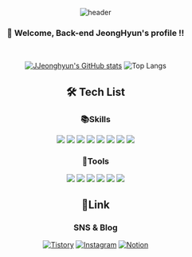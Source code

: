 <div align="center">

![header](https://capsule-render.vercel.app/api?type=Waving&color=timeGradient&text=JJeongHyun&fontColor=black&descSize=30&rotate=-5&stroke=0000FF&strokeWidth=3)

</div>

<div align="center">

### 👋 Welcome, Back-end JeongHyun's profile !!

</div>

<br>

<div align="center">

[![JJeonghyun's GitHub stats](https://github-readme-stats.vercel.app/api?username=JJeonghyun&include_all_commits=false&theme=dracula&hide_border=true&count_private=true)](https://github.com/JJeonghyun/github-readme-stats)
![Top Langs](https://github-readme-stats.vercel.app/api/top-langs/?username=JJeonghyun&hide_progress=true)

</div>

<div align="center">

## 🛠 Tech List

### :books:Skills

<img src="https://img.shields.io/badge/Node.js-339933?style=flat&logo=Node.js&logoColor=white"/>
<img src="https://img.shields.io/badge/mySQL-4479A1?style=flat&logo=MySQL&logoColor=white"/>
<img src="https://img.shields.io/badge/JavaScript-F7DF1E?style=flat&logo=JavaScript&logoColor=white"/>
<img src="https://img.shields.io/badge/typescript-3178C6?style=flat&logo=typescript&logoColor=white"/>
<img src="https://img.shields.io/badge/React-61DAFB?style=flat&logo=React&logoColor=white"/>
<img src="https://img.shields.io/badge/NextJS-000000?style=flat&logo=Nextdotjs&logoColor=white"/>
<img src="https://img.shields.io/badge/Redux-764ABC?style=flat&logo=Redux&logoColor=white"/>
<img src="https://img.shields.io/badge/amazonEC2-FF9900?style=flat&logo=amazonec2&logoColor=white"/>

### :wrench:Tools

<img src="https://img.shields.io/badge/postman-FF6C37?style=flat&logo=postman&logoColor=white"/>
<img src="https://img.shields.io/badge/Github-181717?style=flat&logo=Github&logoColor=white"/>
<img src="https://img.shields.io/badge/notion-000000?style=flat&logo=notion&logoColor=white"/>
<img src="https://img.shields.io/badge/googlesheets-34A853?style=flat&logo=googlesheets&logoColor=white"/>
<img src="https://img.shields.io/badge/filezilla-BF0000?style=flat&logo=filezilla&logoColor=white"/>
<img src="https://img.shields.io/badge/ubuntu-E95420?style=flat&logo=ubuntu&logoColor=white"/>

</div>

<div align="center">

## :email:Link

### SNS & Blog

[![Tistory](https://img.shields.io/badge/Tistory-000000?style=flat-square&logo=tistory&link=https://developerjjh.tistory.com/)](https://developerjjh.tistory.com/)
[![Instagram](https://img.shields.io/badge/instagram-E4405F?style=flat-square&logo=instagram&logoColor=white&link=mailto:rlatngus1691@naver.com)](https://www.instagram.com/jhninano/)
[![Notion](https://img.shields.io/badge/notion-000000?style=flat-square&logo=notion&logoColor=white&link=mailto:kimsh1691@gmail.com)](https://faithful-robe-ebf.notion.site/Portfolio-6015e8c66c534d97b482722d8c6ef96an)

</div>

<!--
**JJeonghyun/JJeongHyun** is a ✨ _special_ ✨ repository because its `README.md` (this file) appears on your GitHub profile.

Here are some ideas to get you started:

- 🔭 I’m currently working on ...
- 🌱 I’m currently learning ...
- 👯 I’m looking to collaborate on ...
- 🤔 I’m looking for help with ...
- 💬 Ask me about ...
- 📫 How to reach me: ...
- 😄 Pronouns: ...
- ⚡ Fun fact: ...
-->
